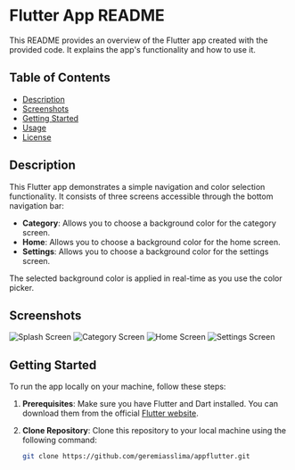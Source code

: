 # Flutter App README

This README provides an overview of the Flutter app created with the provided code. It explains the app's functionality and how to use it.

## Table of Contents
- [Description](#description)
- [Screenshots](#screenshots)
- [Getting Started](#getting-started)
- [Usage](#usage)
- [License](#license)

## Description

This Flutter app demonstrates a simple navigation and color selection functionality. It consists of three screens accessible through the bottom navigation bar:
- **Category**: Allows you to choose a background color for the category screen.
- **Home**: Allows you to choose a background color for the home screen.
- **Settings**: Allows you to choose a background color for the settings screen.

The selected background color is applied in real-time as you use the color picker.

## Screenshots
![Splash Screen](/screenshots/splash_screen.png)
![Category Screen](/screenshots/category_screen.png)
![Home Screen](/screenshots/home_screen.png)
![Settings Screen](/screenshots/settings_screen.png)

## Getting Started

To run the app locally on your machine, follow these steps:

1. **Prerequisites**: Make sure you have Flutter and Dart installed. You can download them from the official [Flutter website](https://flutter.dev/docs/get-started/install).

2. **Clone Repository**: Clone this repository to your local machine using the following command:
   ```bash
   git clone https://github.com/geremiasslima/appflutter.git
